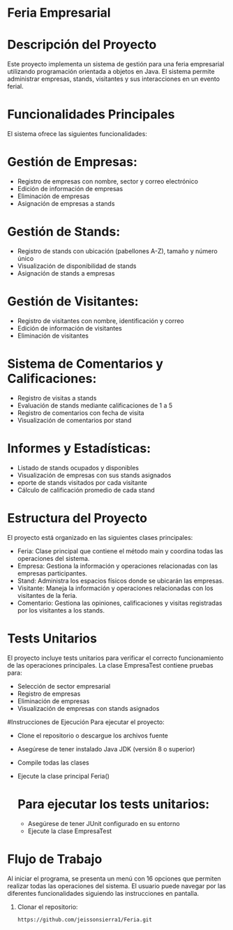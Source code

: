 # Feria Empresarial


# Descripción del Proyecto

Este proyecto implementa un sistema de gestión para una feria empresarial utilizando programación orientada a objetos en Java. El sistema permite administrar empresas, stands, visitantes y sus interacciones en un evento ferial.
# Funcionalidades Principales
El sistema ofrece las siguientes funcionalidades:

# Gestión de Empresas:

- Registro de empresas con nombre, sector y correo electrónico
- Edición de información de empresas
- Eliminación de empresas
- Asignación de empresas a stands


# Gestión de Stands:

- Registro de stands con ubicación (pabellones A-Z), tamaño y número único
- Visualización de disponibilidad de stands
- Asignación de stands a empresas


# Gestión de Visitantes:

- Registro de visitantes con nombre, identificación y correo
- Edición de información de visitantes
- Eliminación de visitantes


# Sistema de Comentarios y Calificaciones:

- Registro de visitas a stands
- Evaluación de stands mediante calificaciones de 1 a 5
- Registro de comentarios con fecha de visita
- Visualización de comentarios por stand


# Informes y Estadísticas:

- Listado de stands ocupados y disponibles
- Visualización de empresas con sus stands asignados
- eporte de stands visitados por cada visitante
- Cálculo de calificación promedio de cada stand



# Estructura del Proyecto
El proyecto está organizado en las siguientes clases principales:

- Feria: Clase principal que contiene el método main y coordina todas las operaciones del sistema.
- Empresa: Gestiona la información y operaciones relacionadas con las empresas participantes.
- Stand: Administra los espacios físicos donde se ubicarán las empresas.
- Visitante: Maneja la información y operaciones relacionadas con los visitantes de la feria.
- Comentario: Gestiona las opiniones, calificaciones y visitas registradas por los visitantes a los stands.

# Tests Unitarios
El proyecto incluye tests unitarios para verificar el correcto funcionamiento de las operaciones principales. La clase EmpresaTest contiene pruebas para:

- Selección de sector empresarial
- Registro de empresas
- Eliminación de empresas
- Visualización de empresas con stands asignados

#Instrucciones de Ejecución
Para ejecutar el proyecto:

- Clone el repositorio o descargue los archivos fuente
- Asegúrese de tener instalado Java JDK (versión 8 o superior)
- Compile todas las clases
- Ejecute la clase principal Feria()

  # Para ejecutar los tests unitarios:
  - Asegúrese de tener JUnit configurado en su entorno
  - Ejecute la clase EmpresaTest

# Flujo de Trabajo

Al iniciar el programa, se presenta un menú con 16 opciones que permiten realizar todas las operaciones del sistema. El usuario puede navegar por las diferentes funcionalidades siguiendo las instrucciones en pantalla.


1. Clonar el repositorio:  
   ```sh
   https://github.com/jeissonsierra1/Feria.git
```  
